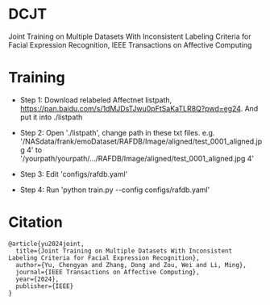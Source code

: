 # DCJT
Joint Training on Multiple Datasets With Inconsistent Labeling Criteria for Facial Expression Recognition, IEEE Transactions on Affective Computing

# Training

* Step 1: Download relabeled Affectnet listpath, https://pan.baidu.com/s/1dMJDsTJwu0pFtSaKaTLR8Q?pwd=eg24. And put it into ./listpath

* Step 2: Open './listpath', change path in these txt files. e.g. '/NASdata/frank/emoDataset/RAFDB/Image/aligned/test_0001_aligned.jpg 4' to '/yourpath/yourpath/.../RAFDB/Image/aligned/test_0001_aligned.jpg 4'

* Step 3: Edit 'configs/rafdb.yaml'

* Step 4: Run 'python train.py --config configs/rafdb.yaml'

# Citation

```
@article{yu2024joint,
  title={Joint Training on Multiple Datasets With Inconsistent Labeling Criteria for Facial Expression Recognition},
  author={Yu, Chengyan and Zhang, Dong and Zou, Wei and Li, Ming},
  journal={IEEE Transactions on Affective Computing},
  year={2024},
  publisher={IEEE}
}
```



